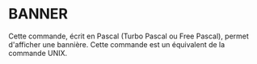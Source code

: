 # BANNER
Cette commande, écrit en Pascal (Turbo Pascal ou Free Pascal), permet d'afficher une bannière. Cette commande est un équivalent de la commande UNIX.
